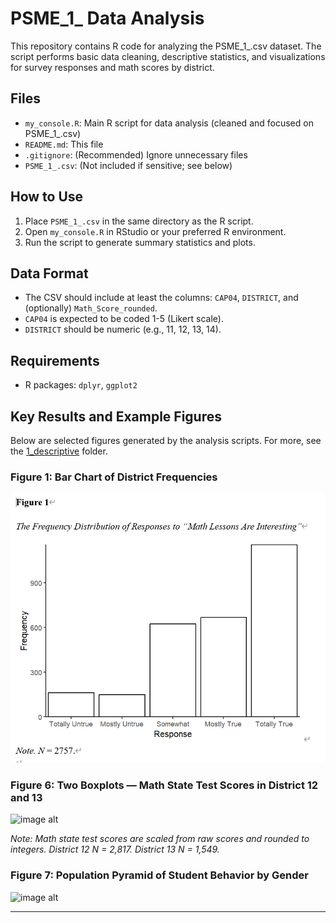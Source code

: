 # PSME_1_ Data Analysis

This repository contains R code for analyzing the PSME_1_.csv dataset. The script performs basic data cleaning, descriptive statistics, and visualizations for survey responses and math scores by district.

## Files
- `my_console.R`: Main R script for data analysis (cleaned and focused on PSME_1_.csv)
- `README.md`: This file
- `.gitignore`: (Recommended) Ignore unnecessary files
- `PSME_1_.csv`: (Not included if sensitive; see below)

## How to Use
1. Place `PSME_1_.csv` in the same directory as the R script.
2. Open `my_console.R` in RStudio or your preferred R environment.
3. Run the script to generate summary statistics and plots.

## Data Format
- The CSV should include at least the columns: `CAP04`, `DISTRICT`, and (optionally) `Math_Score_rounded`.
- `CAP04` is expected to be coded 1-5 (Likert scale).
- `DISTRICT` should be numeric (e.g., 11, 12, 13, 14).

## Requirements
- R packages: `dplyr`, `ggplot2`



## Key Results and Example Figures

Below are selected figures generated by the analysis scripts. For more, see the [1_descriptive](1_descriptive/) folder.

### Figure 1: Bar Chart of District Frequencies
![image alt](https://github.com/pineapple-666/Math-Scores-Analysis/blob/ba2e6e896c67faf7db909914625e4f639f85fd2e/1_descriptive/Figure%201_bar%20chart.png)

### Figure 6: Two Boxplots — Math State Test Scores in District 12 and 13
![image alt]([1_descriptive/Figure%206_two%20boxplot.png](https://github.com/pineapple-666/Math-Scores-Analysis/blob/5fe0742bc616b83a36fdde3100801c099b6eb2b5/1_descriptive/Figure%206_two%20boxplot.png))

*Note: Math state test scores are scaled from raw scores and rounded to integers. District 12 N = 2,817. District 13 N = 1,549.*

### Figure 7: Population Pyramid of Student Behavior by Gender
![image alt]([1_descriptive/Figure%207_population%20pyramid.png](https://github.com/pineapple-666/Math-Scores-Analysis/blob/5fe0742bc616b83a36fdde3100801c099b6eb2b5/1_descriptive/Figure%207_population%20pyramid.png))

---








